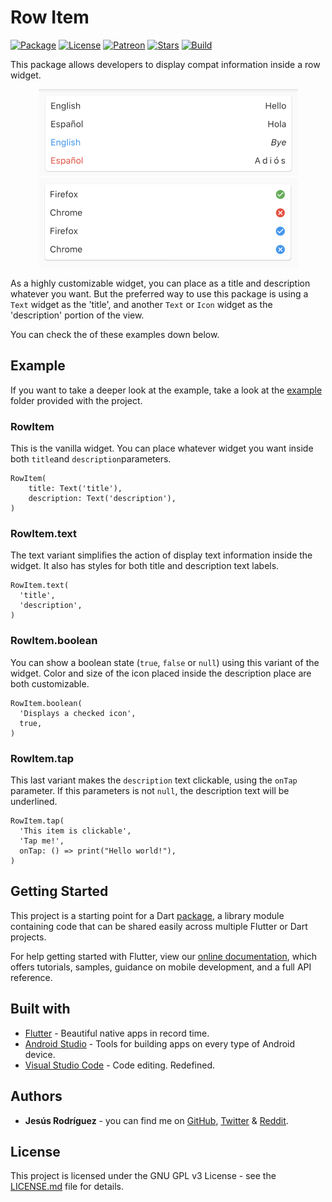 # Row Item

[![Package](https://img.shields.io/pub/v/row_item.svg?style=for-the-badge)](https://pub.dartlang.org/packages/row_item)
[![License](https://img.shields.io/github/license/jesusrp98/row_item.svg?style=for-the-badge)](https://www.gnu.org/licenses/gpl-3.0.en.html)
[![Patreon](https://img.shields.io/badge/Support-Patreon-orange.svg?style=for-the-badge)](https://www.patreon.com/jesusrp98)
[![Stars](https://img.shields.io/github/stars/jesusrp98/row_item.svg?style=for-the-badge)](https://github.com/jesusrp98/row_item/stargazers)
[![Build](https://img.shields.io/github/workflow/status/jesusrp98/row_item/flutter_package?style=for-the-badge)](https://github.com/jesusrp98/row_item/actions)

This package allows developers to display compat information inside a row widget.

<p align="center">
  <img src="https://raw.githubusercontent.com/jesusrp98/row_item/master/screenshots/0.png" width="415" hspace="8">
    <img src="https://raw.githubusercontent.com/jesusrp98/row_item/master/screenshots/1.png" width="415" hspace="8">
</p>

As a highly customizable widget, you can place as a title and description whatever you want. But the preferred way to use this package is using a `Text` widget as the 'title', and another `Text` or `Icon` widget as the 'description' portion of the view.

You can check the of these examples down below.

## Example

If you want to take a deeper look at the example, take a look at the [example](https://github.com/jesusrp98/row_item/tree/master/example) folder provided with the project.

### RowItem

This is the vanilla widget. You can place whatever widget you want inside both `title`and `description`parameters.

```
RowItem(
    title: Text('title'),
    description: Text('description'),
)
```

### RowItem.text

The text variant simplifies the action of display text information inside the widget. It also has styles for both title and description text labels.

```
RowItem.text(
  'title',
  'description',
)
```

### RowItem.boolean

You can show a boolean state (`true`, `false` or `null`) using this variant of the widget. Color and size of the icon placed inside the description place are both customizable.

```
RowItem.boolean(
  'Displays a checked icon',
  true,
)
```

### RowItem.tap

This last variant makes the `description` text clickable, using the `onTap` parameter. If this parameters is not `null`, the description text will be underlined.

```
RowItem.tap(
  'This item is clickable',
  'Tap me!',
  onTap: () => print("Hello world!"),
)
```

## Getting Started

This project is a starting point for a Dart [package](https://flutter.io/developing-packages/), a library module containing code that can be shared easily across multiple Flutter or Dart projects.

For help getting started with Flutter, view our [online documentation](https://flutter.io/docs), which offers tutorials, samples, guidance on mobile development, and a full API reference.

## Built with

- [Flutter](https://flutter.dev/) - Beautiful native apps in record time.
- [Android Studio](https://developer.android.com/studio/index.html/) - Tools for building apps on every type of Android device.
- [Visual Studio Code](https://code.visualstudio.com/) - Code editing. Redefined.

## Authors

- **Jesús Rodríguez** - you can find me on [GitHub](https://github.com/jesusrp98), [Twitter](https://twitter.com/jesusrp98) & [Reddit](https://www.reddit.com/user/jesusrp98).

## License

This project is licensed under the GNU GPL v3 License - see the [LICENSE.md](LICENSE.md) file for details.
